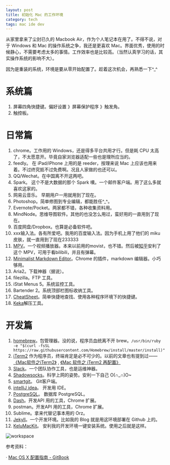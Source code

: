 ```yaml
---
layout: post
title: 初始化 Mac 的工作环境
category: tech
tags: mac ide dev 
---
```


从家里拿来了尘封已久的 Macbook Air，作为个人笔记本在用了。不得不说，对于 Windows 和 Mac 的操作系统之争，我还是更喜欢 Mac。界面优秀，使用的时候静心，不需要考虑太多的事情。工作效率也是比较高。（当然认真学习的话，其实操作系统的影响不大）。

因为是重装的系统，环境是要从零开始配置了。趁着这次机会，再熟悉一下^_^

# 系统篇

1. 屏幕四角快捷键。偏好设置 》屏幕保护程序 》触发角。
1. 触控板。 

# 日常篇
1. chrome。工作用的 Windows，还是得多平台共用才行。但是耗 CPU 太高了，不太愿意开。毕竟自家浏览器适配一些也是理所应当的。
1. feedly。 在 iPad/iPhone 上用的是 reeder，按理来说 Mac 上应该也用来着。不过终究抵不过免费啊。况且人家做的也还可以。
1. QQ/Wechat。在中国离不开这两吧。
1. Spark。 这个不是大数据的那个 Spark 噢。一个邮件客户端。用了这么多就喜欢这家的。
1. 网易云音乐。 早期用户一用就用到了现在。
1. Photoshop。简单修图到专业编辑，都能胜任^_^。
1. Evernote/Pocket。两家都不错，各种收集资料用。
1. MindNode。思维导图软件。其他的也没怎么用过，蛮好用的一直用到了现在。
1. 百度网盘/Dropbox。也算是必备软件吧。
1. xxx输入法。各有所爱吧。我用的百度输入法。因为手机上用了他们的 miku 皮肤，就一直用到了现在233333
1. [MPV][MPV]。一个视频播放器。本来以前用的movist，也不错。然后被[知乎][mpv_zhihu]安利了这个 MPV，可用于看bilibili，并且有弹幕。
1. [Minimalist Markdown Editor][mini]。Chrome 的插件，markdown 编辑器。小巧够用。
1. Aria2。下载神器（据说）。
1. filezilla。FTP 工具。
1. iStat Menus 5。系统监控工具。
1. Bartender 2。系统顶部栏图标收纳工具。
1. [CheatSheet][CheatSheet]。简单快捷地查找、使用各种程序环境下的快捷键。
1. [Keka][Keka]解压工具。



# 开发篇
1. [homebrew][homebrew]。包管理器。没的说，程序员血统离不开 brew。`/usr/bin/ruby -e "$(curl -fsSL https://raw.githubusercontent.com/Homebrew/install/master/install)"`
1. [iTerm2][iTerm2]
  作为程序员，终端肯定是必不可少的。以前的文章也有提到过——[《Mac软件之iTerm2》][iterm2_self] , [《Mac 软件之 iTerm2 再配置》][iterm2_self_2]
1. [Slack][slack]。一个团队协作工具，也是运维神器。
1. [Shadowsocks][Shadowsocks]。科学上网的姿势。安利一下自己 O(∩_∩)O~
1. [smartgit][smartgit]。 Git客户端。
1. [intelliJ idea][idea]。 开发用 IDE。
1. [PostgreSQL][PostgreSQL]。  数据库 PostgreSQL。
1. [Dash][Dash]。开发API 用的工具，Chrome 扩展。
1. postman。开发API 用的工具，Chrome 扩展。
1. Sublime。拿来代替记事本用的 Orz。
1. [Jekyll][jekyll]。一个开发环境。比如我的 Blog 就是用这环境部署在 Github 上的。
1. [KeluMacKit][KeluMacKit]。 安利我的开发环境一键安装系统。使用之后就是这样。


![workspace](https://cdn.kelu.org/blog/2017/01/7b736eb7jw1fbgax1jmtbj21400p07l9.jpg)

参考资料：

· [Mac OS X 配置指南 - GitBook](https://www.gitbook.com/book/wild-flame/mac-os-x-setup-guide/details)

[iTerm2]: https://www.iterm2.com/
[iterm2_self]: {{site.url}}/software/2015/01/18/iterm2.html
[iterm2_self_2]: {{site.url}}/software/2015/01/25/iterm2-2.html
[MPV]: https://mpv.io/installation/
[mpv_zhihu]: https://www.zhihu.com/question/19552878
[smartgit]: http://www.syntevo.com/smartgit/
[Shadowsocks]: http://wechat.kelu.org
[slack]: https://slack.com
[homebrew]: http://brew.sh
[idea]: http://www.jetbrains.com/idea
[jekyll]: http://jekyllcn.com
[mini]: {{site.url}}/software/2016/02/14/markdown-editor-on-Windows.html
[KeluMacKit]: https://github.com/kelvinblood/KeluMacKit
[Dash]: https://kapeli.com/dash 
[CheatSheet]: https://www.mediaatelier.com/CheatSheet/
[Keka]: http://www.kekaosx.com/zh-cn/
[PostgreSQL]: http://www.postgres.cn/download